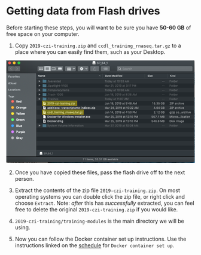 # Getting data from Flash drives

Before starting these steps, you will want to be sure you have **50-60 GB** of free
space on your computer.

1. Copy `2019-czi-training.zip` and `ccdl_training_rnaseq.tar.gz` to a place where
you can easily find them, such as your Desktop.

![flashdrive](screenshots/flashdrive_contents.png)

2. Once you have copied these files, pass the flash drive off to the next person.

3. Extract the contents of the zip file `2019-czi-training.zip`. On most operating
systems you can double click the zip file, or right click and choose `Extract`.
Note: *after* this has *successfully* extracted, you can feel free to
delete the original `2019-czi-training.zip` if you would like.

4. `2019-czi-training/training-modules` is the main directory we will be using.

5. Now you can follow the Docker container set up instructions.
Use the instructions linked on the [schedule](schedule.md) for `Docker container set up`.
